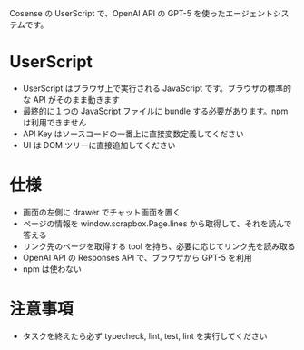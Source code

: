 Cosense の UserScript で、OpenAI API の GPT-5 を使ったエージェントシステムです。

# UserScript

- UserScript はブラウザ上で実行される JavaScript です。ブラウザの標準的な API がそのまま動きます
- 最終的に１つの JavaScript ファイルに bundle する必要があります。npm は利用できません
- API Key はソースコードの一番上に直接変数定義してください
- UI は DOM ツリーに直接追加してください

# 仕様

- 画面の左側に drawer でチャット画面を置く
- ページの情報を window.scrapbox.Page.lines から取得して、それを読んで答える
- リンク先のページを取得する tool を持ち、必要に応じてリンク先を読み取る
- OpenAI API の Responses API で、ブラウザから GPT-5 を利用
- npm は使わない

# 注意事項

- タスクを終えたら必ず typecheck, lint, test, lint を実行してください
